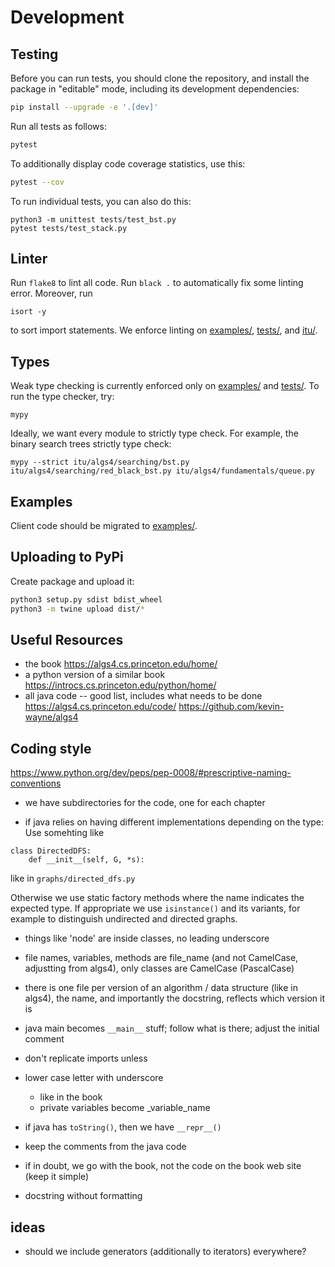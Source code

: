# Development

## Testing

Before you can run tests, you should clone the repository, and install the
package in "editable" mode, including its development dependencies:
```bash
pip install --upgrade -e '.[dev]'
```
Run all tests as follows:
```bash
pytest
```
To additionally display code coverage statistics, use this:
```bash
pytest --cov
```
To run individual tests, you can also do this:
```
python3 -m unittest tests/test_bst.py
pytest tests/test_stack.py
```

## Linter   

Run `flake8` to lint all code. Run `black .` to automatically fix some linting error.
Moreover, run
```
isort -y
```
to sort import statements.
We enforce linting on [examples/](examples), [tests/](tests), and [itu/](itu).

## Types

Weak type checking is currently enforced only on [examples/](examples) and [tests/](tests). To run the type checker, try:
```
mypy
```
Ideally, we want every module to strictly type check. For example, the binary search trees strictly type check:
```
mypy --strict itu/algs4/searching/bst.py itu/algs4/searching/red_black_bst.py itu/algs4/fundamentals/queue.py
```


## Examples

Client code should be migrated to [examples/](examples).

## Uploading to PyPi

Create package and upload it:
```bash
python3 setup.py sdist bdist_wheel
python3 -m twine upload dist/*
```

## Useful Resources

- the book https://algs4.cs.princeton.edu/home/
- a python version of a similar book https://introcs.cs.princeton.edu/python/home/
- all java code -- good list, includes what needs to be done https://algs4.cs.princeton.edu/code/ https://github.com/kevin-wayne/algs4

## Coding style 

https://www.python.org/dev/peps/pep-0008/#prescriptive-naming-conventions

- we have subdirectories for the code, one for each chapter

- if java relies on having different implementations depending on the type:
Use somehting like
```
class DirectedDFS:
	def __init__(self, G, *s):
```
like in `graphs/directed_dfs.py`

Otherwise we use static factory methods where the name indicates the expected type.
If appropriate we use `isinstance()` and its variants, for example to distinguish undirected and directed graphs. 

- things like 'node' are inside classes, no leading underscore

- file names, variables, methods are file_name (and not CamelCase, adjustting from algs4), only classes are CamelCase (PascalCase)

- there is one file per version of an algorithm / data structure (like in algs4), the name, and importantly the docstring, reflects which version it is

- java main becomes `__main__` stuff; follow what is there; adjust the initial comment

- don't replicate imports unless 

- lower case letter with underscore
  - like in the book
  - private variables become _variable_name

- if java has `toString()`, then we have `__repr__()`

- keep the comments from the java code 

- if in doubt, we go with the book, not the code on the book web site (keep it simple)

- docstring without formatting

## ideas
- should we include generators (additionally to iterators) everywhere?

